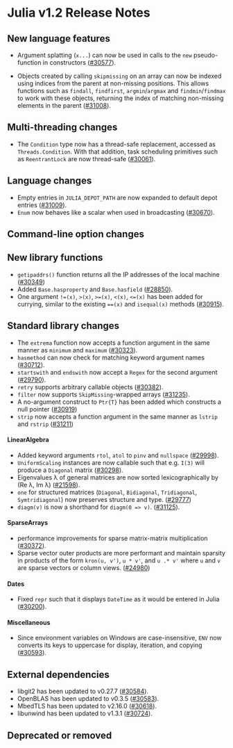 Julia v1.2 Release Notes
========================

New language features
---------------------

  * Argument splatting (`x...`) can now be used in calls to the `new` pseudo-function in
    constructors ([#30577](https://github.com/JuliaLang/julia/issues/30577)).

  * Objects created by calling `skipmissing` on an array can now be indexed using indices
    from the parent at non-missing positions. This allows functions such as
    `findall`, `findfirst`, `argmin`/`argmax` and `findmin`/`findmax` to work with these
    objects, returning the index of matching non-missing elements in the parent ([#31008](https://github.com/JuliaLang/julia/issues/31008)).

Multi-threading changes
-----------------------

  * The `Condition` type now has a thread-safe replacement, accessed as `Threads.Condition`.
    With that addition, task scheduling primitives such as `ReentrantLock` are now thread-safe ([#30061](https://github.com/JuliaLang/julia/issues/30061)).

Language changes
----------------
* Empty entries in `JULIA_DEPOT_PATH` are now expanded to default depot entries ([#31009](https://github.com/JuliaLang/julia/issues/31009)).
* `Enum` now behaves like a scalar when used in broadcasting ([#30670](https://github.com/JuliaLang/julia/issues/30670)).

Command-line option changes
---------------------------


New library functions
---------------------

* `getipaddrs()` function returns all the IP addresses of the local machine ([#30349](https://github.com/JuliaLang/julia/issues/30349))
* Added `Base.hasproperty` and `Base.hasfield` ([#28850](https://github.com/JuliaLang/julia/issues/28850)).
* One argument `!=(x)`, `>(x)`, `>=(x)`, `<(x)`, `<=(x)` has been added for currying,
  similar to the existing `==(x)` and `isequal(x)` methods ([#30915](https://github.com/JuliaLang/julia/issues/30915)).

Standard library changes
------------------------

* The `extrema` function now accepts a function argument in the same manner as `minimum` and
  `maximum` ([#30323](https://github.com/JuliaLang/julia/issues/30323)).
* `hasmethod` can now check for matching keyword argument names ([#30712](https://github.com/JuliaLang/julia/issues/30712)).
* `startswith` and `endswith` now accept a `Regex` for the second argument ([#29790](https://github.com/JuliaLang/julia/issues/29790)).
* `retry` supports arbitrary callable objects ([#30382](https://github.com/JuliaLang/julia/issues/30382)).
* `filter` now supports `SkipMissing`-wrapped arrays ([#31235](https://github.com/JuliaLang/julia/issues/31235)).
* A no-argument construct to `Ptr{T}` has been added which constructs a null pointer ([#30919](https://github.com/JuliaLang/julia/issues/30919))
* `strip` now accepts a function argument in the same manner as `lstrip` and `rstrip` ([#31211](https://github.com/JuliaLang/julia/issues/31211))

#### LinearAlgebra

* Added keyword arguments `rtol`, `atol` to `pinv` and `nullspace` ([#29998](https://github.com/JuliaLang/julia/issues/29998)).
* `UniformScaling` instances are now callable such that e.g. `I(3)` will produce a `Diagonal` matrix ([#30298](https://github.com/JuliaLang/julia/issues/30298)).
* Eigenvalues λ of general matrices are now sorted lexicographically by (Re λ, Im λ) ([#21598](https://github.com/JuliaLang/julia/issues/21598)).
* `one` for structured matrices (`Diagonal`, `Bidiagonal`, `Tridiagonal`, `Symtridiagonal`) now preserves
  structure and type. ([#29777](https://github.com/JuliaLang/julia/issues/29777))
* `diagm(v)` is now a shorthand for `diagm(0 => v)`. ([#31125](https://github.com/JuliaLang/julia/issues/31125)).

#### SparseArrays

* performance improvements for sparse matrix-matrix multiplication ([#30372](https://github.com/JuliaLang/julia/issues/30372)).
* Sparse vector outer products are more performant and maintain sparsity in products of the
  form `kron(u, v')`, `u * v'`, and `u .* v'` where `u` and `v` are sparse vectors or column
  views. ([#24980](https://github.com/JuliaLang/julia/issues/24980))

#### Dates

* Fixed `repr` such that it displays `DateTime` as it would be entered in Julia ([#30200](https://github.com/JuliaLang/julia/issues/30200)).

#### Miscellaneous

* Since environment variables on Windows are case-insensitive, `ENV` now converts its keys
  to uppercase for display, iteration, and copying ([#30593](https://github.com/JuliaLang/julia/issues/30593)).

External dependencies
---------------------

* libgit2 has been updated to v0.27.7 ([#30584](https://github.com/JuliaLang/julia/issues/30584)).
* OpenBLAS has been updated to v0.3.5 ([#30583](https://github.com/JuliaLang/julia/issues/30583)).
* MbedTLS has been updated to v2.16.0 ([#30618](https://github.com/JuliaLang/julia/issues/30618)).
* libunwind has been updated to v1.3.1 ([#30724](https://github.com/JuliaLang/julia/issues/30724)).

Deprecated or removed
---------------------


